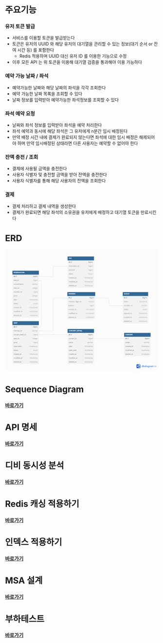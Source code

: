 # 주요기능
### 유저 토큰 발급
- 서비스를 이용할 토큰을 발급받는다
- 토큰은 유저의 UUID 와 해당 유저의 대기열을 관리할 수 있는 정보(대기 순서 or 잔여 시간 등) 를 포함한다
    - Redis 적용하며  UUID 대신 유저 ID 를 이용한 기능으로 수정
- 이후 모든 API 는 위 토큰을 이용해 대기열 검증을 통과해야 이용 가능하다

### 예약 가능 날짜 / 좌석
- 예약가능한 날짜와 해당 날짜의 좌석을 각각 조회한다
- 예약 가능한 날짜 목록을 조회할 수 있다
- 날짜 정보를 입력받아 예약가능한 좌석정보를 조회할 수 있다

### 좌석 예약 요청
- 날짜와 좌석 정보를 입력받아 좌석을 예약 처리한다
- 좌석 예약과 동시에 해당 좌석은 그 유저에게 n분간 임시 배정된다
- 만약 배정 시간 내에 결제가 완료되지 않는다면 좌석에 대한 임시 배정은 해제되어야 하며 만약 임시배정된 상태라면 다른 사용자는 예약할 수 없어야 한다

### 잔액 충전 / 조회
- 결제에 사용될 금액을 충전한다
- 사용자 식별자 및 충전할 금액을 받아 잔액을 충전한다
- 사용자 식별자를 통해 해당 사용자의 잔액을 조회한다

### 결제
- 결제 처리하고 결제 내역을 생성한다
- 결제가 완료되면 해당 좌석의 소유권을 유저에게 배정하고 대기열 토큰을 만료시킨다

# ERD
![ERDv1.png](src%2Fmain%2Fresources%2Fdocs%2FERDv1.png)

# Sequence Diagram
### [바로가기](https://github.com/byounghoon95/concert-ticketing/tree/master/src/main/resources/docs/sequence.md)

# API 명세
### [바로가기](https://github.com/byounghoon95/concert-ticketing/tree/master/src/main/resources/docs/api-docs.md)

# 디비 동시성 분석
### [바로가기](https://github.com/byounghoon95/concert-ticketing/tree/master/src/main/resources/docs/lock.md)

# Redis 캐싱 적용하기
### [바로가기](https://github.com/byounghoon95/concert-ticketing/tree/master/src/main/resources/docs/cache.md)

# 인덱스 적용하기
### [바로가기](https://github.com/byounghoon95/concert-ticketing/tree/master/src/main/resources/docs/index.md)

# MSA 설계
### [바로가기](https://github.com/byounghoon95/concert-ticketing/tree/master/src/main/resources/docs/msa.md)

# 부하테스트
### [바로가기](https://github.com/byounghoon95/concert-ticketing/tree/master/src/main/resources/docs/load-test.md)